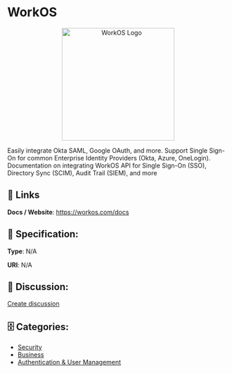 # WorkOS
<p align="center">
    <img width="256" src="https://raw.githubusercontent.com/apis-list/apis-list/main/apis/workos/logo_256x256.png" alt="WorkOS Logo"/>
</p>

Easily integrate Okta SAML, Google OAuth, and more. Support Single Sign-On for common Enterprise Identity Providers (Okta, Azure, OneLogin). Documentation on integrating WorkOS API for Single Sign-On (SSO), Directory Sync (SCIM), Audit Trail (SIEM), and more

##  🔗 Links
**Docs / Website**: https://workos.com/docs

## 🧬 Specification:
**Type**: N/A

**URI**: N/A

## 💬 Discussion:
[Create discussion](https://github.com/apis-list/apis-list/discussions/new)

## 🗄️ Categories:
- [Security](https://github.com/apis-list/apis-list#security)
- [Business](https://github.com/apis-list/apis-list#business)
- [Authentication & User Management](https://github.com/apis-list/apis-list#authentication--user-management)



